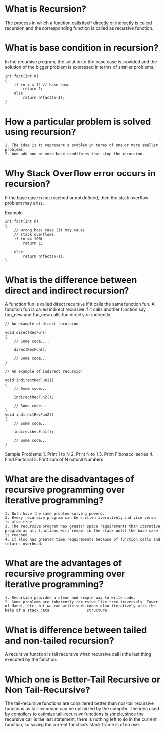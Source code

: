 # What is Recursion? 
The process in which a function calls itself directly or indirectly is called recursion and the corresponding function is called as recursive function.

# What is base condition in recursion? 
In the recursive program, the solution to the base case is provided and the solution of the bigger problem is expressed in terms of smaller problems. 
```
int fact(int n)
{
    if (n < = 1) // base case
        return 1;
    else    
        return n*fact(n-1);    
}
```
# How a particular problem is solved using recursion? 
	1. The idea is to represent a problem in terms of one or more smaller problems, 
	2. And add one or more base conditions that stop the recursion.

# Why Stack Overflow error occurs in recursion? 
If the base case is not reached or not defined, then the stack overflow problem may arise. 

Example 
```
int fact(int n)
{
    // wrong base case (it may cause
    // stack overflow).
    if (n == 100) 
        return 1;

    else
        return n*fact(n-1);
}
```

# What is the difference between direct and indirect recursion? 
A function fun is called direct recursive if it calls the same function fun.
A function fun is called indirect recursive if it calls another function say fun_new and fun_new calls fun directly or indirectly. 

```
// An example of direct recursion

void directRecFun()
{
    // Some code....

    directRecFun();

    // Some code...
}

// An example of indirect recursion

void indirectRecFun1()
{
    // Some code...

    indirectRecFun2();

    // Some code...
}
void indirectRecFun2()
{
    // Some code...

    indirectRecFun1();

    // Some code...
}
```
Sample Problems:
	1. Print 1 to N
	2. Print N to 1
	3. Print Fibonacci series
	4. Find Factorial
	5. Print sum of N natural Numbers

# What are the disadvantages of recursive programming over iterative programming? 
	1. Both have the same problem-solving powers.
	2. Every recursive program can be written iteratively and vice versa is also true.
	3. The recursive program has greater space requirements than iterative program as all functions will remain in the stack until the base case is reached.
	4. It also has greater time requirements because of function calls and returns overhead.

# What are the advantages of recursive programming over iterative programming? 
	1. Recursion provides a clean and simple way to write code.
	2. Some problems are inherently recursive like tree traversals, Tower of Hanoi, etc. but we can write such codes also iteratively with the help of a stack data 	     	    structure.
	
# What is difference between tailed and non-tailed recursion? 
A recursive function is tail recursive when recursive call is the last thing executed by the function.

# Which one is Better-Tail Recursive or Non Tail-Recursive?
The tail-recursive functions are considered better than non-tail recursive functions as tail-recursion can be optimized by the compiler.
The idea used by compilers to optimize tail-recursive functions is simple, since the recursive call is the last statement, there is nothing left to do in the current function, so saving the current function’s stack frame is of no use.


